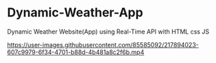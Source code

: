 # Dynamic-Weather-App
Dynamic Weather Website(App) using Real-Time API with HTML css JS 




https://user-images.githubusercontent.com/85585092/217894023-607c9979-6f34-4701-b88d-4b481a8c2f6b.mp4


